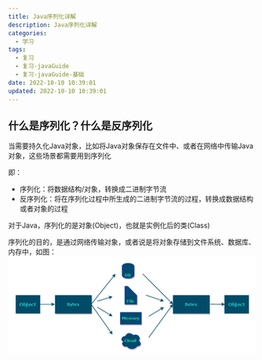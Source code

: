 ```yaml
---
title: Java序列化详解
description: Java序列化详解
categories:
  - 学习
tags:
  - 复习
  - 复习-javaGuide
  - 复习-javaGuide-基础
date: 2022-10-10 10:39:01
updated: 2022-10-10 10:39:01
---
```


## 什么是序列化？什么是反序列化

当需要持久化Java对象，比如将Java对象保存在文件中、或者在网络中传输Java对象，这些场景都需要用到序列化

即：  

- 序列化：将数据结构/对象，转换成二进制字节流
- 反序列化：将在序列化过程中所生成的二进制字节流的过程，转换成数据结构或者对象的过程

对于Java，序列化的是对象(Object)，也就是实例化后的类(Class)

序列化的目的，是通过网络传输对象，或者说是将对象存储到文件系统、数据库、内存中，如图：
![image-20221010105218691](https://raw.githubusercontent.com/lwmfjc/lwmfjc.github.io.resource/main/img/image-20221010105218691.png)

